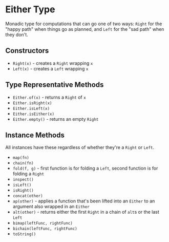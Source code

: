# Either Type

Monadic type for computations that can go one of two ways: `Right` for the "happy path" when things go as planned, and `Left` for the "sad path" when they don't.

## Constructors

- `Right(x)` - creates a `Right` wrapping `x`
- `Left(x)` - creates a `Left` wrapping `x`

## Type Representative Methods

- `Either.of(x)` - returns a `Right` of `x`
- `Either.isRight(x)`
- `Either.isLeft(x)`
- `Either.isEither(x)`
- `Either.empty()` - returns an empty `Right`

## Instance Methods

All instances have these regardless of whether they're a `Right` or `Left`.

- `map(fn)`
- `chain(fn)`
- `fold(f, g)` - first function is for folding a `Left`, second function is for folding a `Right`
- `inspect()`
- `isLeft()`
- `isRight()`
- `concat(other)`
- `ap(other)` - applies a function that's been lifted into an `Either` to an argument also wrapped in an `Either`
- `alt(other)` - returns either the first `Right` in a chain of `alt`s or the last `Left`
- `bimap(leftFunc, rightFunc)`
- `bichain(leftFunc, rightFunc)`
- `toString()`
